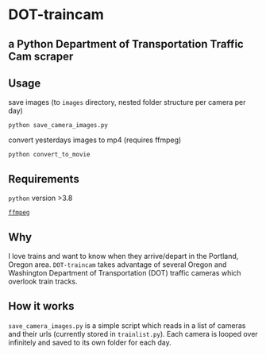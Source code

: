 # DOT-traincam
## a Python Department of Transportation Traffic Cam scraper

## Usage
save images (to `images` directory, nested folder structure per camera per day) 

`python save_camera_images.py`

convert yesterdays images to mp4 (requires ffmpeg)

`python convert_to_movie`

## Requirements

`python` version >3.8

[`ffmpeg`](https://ffmpeg.org/)

## Why

I love trains and want to know when they arrive/depart in the Portland, Oregon area.
`DOT-traincam` takes advantage of several Oregon and Washington Department of Transportation (DOT) traffic cameras which overlook train tracks. 

## How it works

`save_camera_images.py` is a simple script which reads in a list of cameras and their urls (currently stored in `trainlist.py`). Each camera is looped over infinitely and saved to its own folder for each day. 
